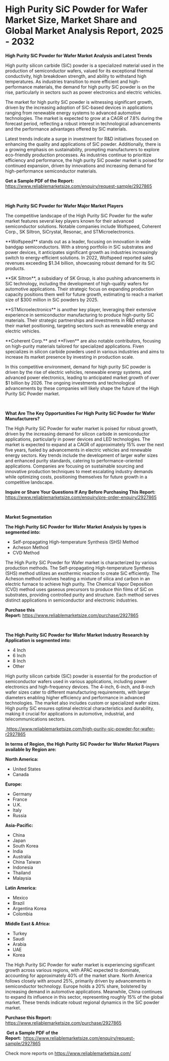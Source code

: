 <p><h1>High Purity SiC Powder for Wafer Market Size, Market Share and Global Market Analysis Report, 2025 - 2032</h1></p><p><strong>High Purity SiC Powder for Wafer Market Analysis and Latest Trends</strong></p>
<p><p>High purity silicon carbide (SiC) powder is a specialized material used in the production of semiconductor wafers, valued for its exceptional thermal conductivity, high breakdown strength, and ability to withstand high temperatures. As industries transition to more efficient and high-performance materials, the demand for high purity SiC powder is on the rise, particularly in sectors such as power electronics and electric vehicles.</p><p>The market for high purity SiC powder is witnessing significant growth, driven by the increasing adoption of SiC-based devices in applications ranging from renewable energy systems to advanced automotive technologies. The market is expected to grow at a CAGR of 7.8% during the forecast period, reflecting a robust interest in technological advancements and the performance advantages offered by SiC materials. </p><p>Latest trends indicate a surge in investment for R&D initiatives focused on enhancing the quality and applications of SiC powder. Additionally, there is a growing emphasis on sustainability, prompting manufacturers to explore eco-friendly production processes. As industries continue to prioritize efficiency and performance, the high purity SiC powder market is poised for continued expansion, driven by innovations and increasing demand for high-performance semiconductor materials.</p></p>
<p><strong>Get a Sample PDF of the Report:&nbsp;</strong> <a href="https://www.reliablemarketsize.com/enquiry/request-sample/2927865?utm_campaign=3166&utm_medium=2&utm_source=Github&utm_content=ia&utm_term=12032025&utm_id=high-purity-sic-powder-for-wafer">https://www.reliablemarketsize.com/enquiry/request-sample/2927865</a></p>
<p>&nbsp;</p>
<p><strong>High Purity SiC Powder for Wafer Major Market Players</strong></p>
<p><p>The competitive landscape of the High Purity SiC Powder for the wafer market features several key players known for their advanced semiconductor solutions. Notable companies include Wolfspeed, Coherent Corp., SK Siltron, SiCrystal, Resonac, and STMicroelectronics.</p><p>**Wolfspeed** stands out as a leader, focusing on innovation in wide bandgap semiconductors. With a strong portfolio in SiC substrates and power devices, it anticipates significant growth as industries increasingly switch to energy-efficient solutions. In 2022, Wolfspeed reported sales revenues exceeding $1.34 billion, showcasing robust demand for its SiC products.</p><p>**SK Siltron**, a subsidiary of SK Group, is also pushing advancements in SiC technology, including the development of high-quality wafers for automotive applications. Their strategic focus on expanding production capacity positions them well for future growth, estimating to reach a market size of $300 million in SiC powders by 2025.</p><p>**STMicroelectronics** is another key player, leveraging their extensive experience in semiconductor manufacturing to produce high-purity SiC materials. Their strategic partnerships and investments in R&D enhance their market positioning, targeting sectors such as renewable energy and electric vehicles.</p><p>**Coherent Corp.** and **Fiven** are also notable contributors, focusing on high-purity materials tailored for specialized applications. Fiven specializes in silicon carbide powders used in various industries and aims to increase its market presence by investing in production scale.</p><p>In this competitive environment, demand for high purity SiC powder is driven by the rise of electric vehicles, renewable energy systems, and advanced power electronics, leading to anticipated market growth of over $1 billion by 2026. The ongoing investments and technological advancements by these companies will likely shape the future of the High Purity SiC Powder market.</p></p>
<p>&nbsp;</p>
<p><strong>What Are The Key Opportunities For High Purity SiC Powder for Wafer Manufacturers?</strong></p>
<p><p>The High Purity SiC Powder for wafer market is poised for robust growth, driven by the increasing demand for silicon carbide in semiconductor applications, particularly in power devices and LED technologies. The market is expected to expand at a CAGR of approximately 15% over the next five years, fueled by advancements in electric vehicles and renewable energy sectors. Key trends include the development of larger wafer sizes and enhanced purity standards, catering to performance-oriented applications. Companies are focusing on sustainable sourcing and innovative production techniques to meet escalating industry demands while optimizing costs, positioning themselves for future growth in a competitive landscape.</p></p>
<p><strong>Inquire or Share Your Questions If Any Before Purchasing This Report:</strong> <a href="https://www.reliablemarketsize.com/enquiry/pre-order-enquiry/2927865?utm_campaign=3166&utm_medium=2&utm_source=Github&utm_content=ia&utm_term=12032025&utm_id=high-purity-sic-powder-for-wafer">https://www.reliablemarketsize.com/enquiry/pre-order-enquiry/2927865</a></p>
<p>&nbsp;</p>
<p><strong>Market Segmentation</strong></p>
<p><strong>The High Purity SiC Powder for Wafer Market Analysis by types is segmented into:</strong></p>
<p><ul><li>Self-propagating High-temperature Synthesis (SHS) Method</li><li>Acheson Method</li><li>CVD Method</li></ul></p>
<p><p>The High Purity SiC Powder for Wafer market is characterized by various production methods. The Self-propagating High-temperature Synthesis (SHS) method utilizes an exothermic reaction to create SiC efficiently. The Acheson method involves heating a mixture of silica and carbon in an electric furnace to achieve high purity. The Chemical Vapor Deposition (CVD) method uses gaseous precursors to produce thin films of SiC on substrates, providing controlled purity and structure. Each method serves distinct applications in semiconductor and electronic industries.</p></p>
<p><strong>Purchase this Report:&nbsp;</strong><a href="https://www.reliablemarketsize.com/purchase/2927865?utm_campaign=3166&utm_medium=2&utm_source=Github&utm_content=ia&utm_term=12032025&utm_id=high-purity-sic-powder-for-wafer">https://www.reliablemarketsize.com/purchase/2927865</a></p>
<p>&nbsp;</p>
<p><strong>The High Purity SiC Powder for Wafer Market Industry Research by Application is segmented into:</strong></p>
<p><ul><li>4 Inch</li><li>6 Inch</li><li>8 Inch</li><li>Other</li></ul></p>
<p><p>High purity silicon carbide (SiC) powder is essential for the production of semiconductor wafers used in various applications, including power electronics and high-frequency devices. The 4-inch, 6-inch, and 8-inch wafer sizes cater to different manufacturing requirements, with larger diameters enabling higher efficiency and performance in advanced technologies. The market also includes custom or specialized wafer sizes. High purity SiC ensures optimal electrical characteristics and durability, making it crucial for applications in automotive, industrial, and telecommunications sectors.</p></p>
<p><a href="https://www.reliablemarketsize.com/high-purity-sic-powder-for-wafer-r2927865?utm_campaign=3166&utm_medium=2&utm_source=Github&utm_content=ia&utm_term=12032025&utm_id=high-purity-sic-powder-for-wafer">&nbsp;https://www.reliablemarketsize.com/high-purity-sic-powder-for-wafer-r2927865</a></p>
<p><strong>In terms of Region, the High Purity SiC Powder for Wafer Market Players available by Region are:</strong></p>
<p>
    <p> <strong> North America: </strong>
        <ul>
            <li>United States</li>
            <li>Canada</li>
        </ul>
        </p> 
    <p> <strong> Europe: </strong>
        <ul>
            <li>Germany</li>
            <li>France</li>
            <li>U.K.</li>
            <li>Italy</li>
            <li>Russia</li>
        </ul>
        </p> 
    <p> <strong> Asia-Pacific: </strong>
        <ul>
            <li>China</li>
            <li>Japan</li>
            <li>South Korea</li>
            <li>India</li>
            <li>Australia</li>
            <li>China Taiwan</li>
            <li>Indonesia</li>
            <li>Thailand</li>
            <li>Malaysia</li>
        </ul>
        </p> 
    <p> <strong> Latin America: </strong>
        <ul>
            <li>Mexico</li>
            <li>Brazil</li>
            <li>Argentina Korea</li>
            <li>Colombia</li>
        </ul>
        </p> 
    <p> <strong> Middle East & Africa: </strong>
        <ul>
            <li>Turkey</li>
            <li>Saudi</li>
            <li>Arabia</li>
            <li>UAE</li>
            <li>Korea</li>
        </ul>
    </p>
    </p>
<p><p>The High Purity SiC Powder for wafer market is experiencing significant growth across various regions, with APAC expected to dominate, accounting for approximately 40% of the market share. North America follows closely with around 25%, primarily driven by advancements in semiconductor technology. Europe holds a 20% share, bolstered by increasing demand in automotive applications. Meanwhile, China continues to expand its influence in this sector, representing roughly 15% of the global market. These trends indicate robust regional dynamics in the SiC powder market.</p></p>
<p><strong>Purchase this Report: </strong><a href="https://www.reliablemarketsize.com/purchase/2927865?utm_campaign=3166&utm_medium=2&utm_source=Github&utm_content=ia&utm_term=12032025&utm_id=high-purity-sic-powder-for-wafer">https://www.reliablemarketsize.com/purchase/2927865</a></p>
<p>&nbsp;<strong>Get a Sample PDF of the Report:&nbsp;&nbsp;</strong><a href="https://www.reliablemarketsize.com/enquiry/request-sample/2927865?utm_campaign=3166&utm_medium=2&utm_source=Github&utm_content=ia&utm_term=12032025&utm_id=high-purity-sic-powder-for-wafer">https://www.reliablemarketsize.com/enquiry/request-sample/2927865</a></p>
<p><strong></strong></p>
<p>Check more reports on <a href="https://www.reliablemarketsize.com/?utm_campaign=3166&utm_medium=2&utm_source=Github&utm_content=ia&utm_term=12032025&utm_id=high-purity-sic-powder-for-wafer">https://www.reliablemarketsize.com/</a></p>